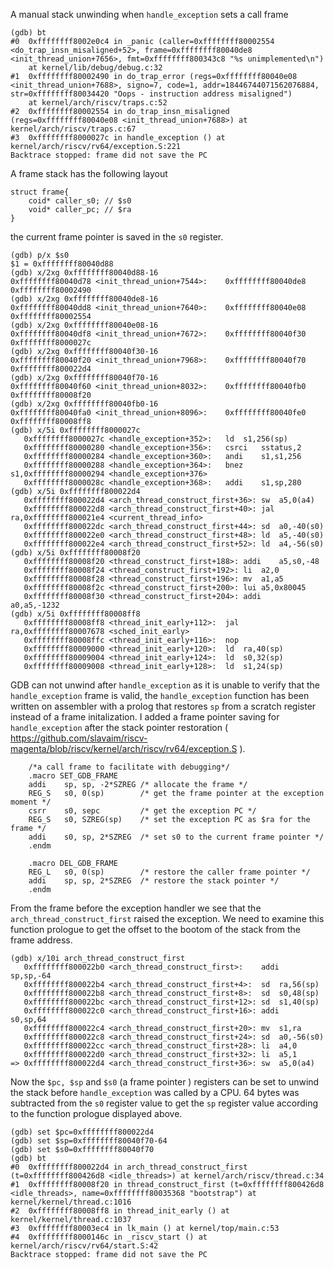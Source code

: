 
A manual stack unwinding when ```handle_exception``` sets a call frame

```
(gdb) bt
#0  0xffffffff8002e0c4 in _panic (caller=0xffffffff80002554 <do_trap_insn_misaligned+52>, frame=0xffffffff80040de8 <init_thread_union+7656>, fmt=0xffffffff800343c8 "%s unimplemented\n")
    at kernel/lib/debug/debug.c:32
#1  0xffffffff80002490 in do_trap_error (regs=0xffffffff80040e08 <init_thread_union+7688>, signo=7, code=1, addr=18446744071562076884, str=0xffffffff80034420 "Oops - instruction address misaligned")
    at kernel/arch/riscv/traps.c:52
#2  0xffffffff80002554 in do_trap_insn_misaligned (regs=0xffffffff80040e08 <init_thread_union+7688>) at kernel/arch/riscv/traps.c:67
#3  0xffffffff8000027c in handle_exception () at kernel/arch/riscv/rv64/exception.S:221
Backtrace stopped: frame did not save the PC
```

A frame stack has the following layout
```
struct frame{
    coid* caller_s0; // $s0
    void* caller_pc; // $ra
}
```
the current frame pointer is saved in the ```s0``` register.

```
(gdb) p/x $s0
$1 = 0xffffffff80040d88
(gdb) x/2xg 0xffffffff80040d88-16
0xffffffff80040d78 <init_thread_union+7544>:	0xffffffff80040de8	0xffffffff80002490
(gdb) x/2xg 0xffffffff80040de8-16
0xffffffff80040dd8 <init_thread_union+7640>:	0xffffffff80040e08	0xffffffff80002554
(gdb) x/2xg 0xffffffff80040e08-16
0xffffffff80040df8 <init_thread_union+7672>:	0xffffffff80040f30	0xffffffff8000027c
(gdb) x/2xg 0xffffffff80040f30-16
0xffffffff80040f20 <init_thread_union+7968>:	0xffffffff80040f70	0xffffffff800022d4
(gdb) x/2xg 0xffffffff80040f70-16
0xffffffff80040f60 <init_thread_union+8032>:	0xffffffff80040fb0	0xffffffff80008f20
(gdb) x/2xg 0xffffffff80040fb0-16
0xffffffff80040fa0 <init_thread_union+8096>:	0xffffffff80040fe0	0xffffffff80008ff8
(gdb) x/5i 0xffffffff8000027c
   0xffffffff8000027c <handle_exception+352>:	ld	s1,256(sp)
   0xffffffff80000280 <handle_exception+356>:	csrci	sstatus,2
   0xffffffff80000284 <handle_exception+360>:	andi	s1,s1,256
   0xffffffff80000288 <handle_exception+364>:	bnez	s1,0xffffffff80000294 <handle_exception+376>
   0xffffffff8000028c <handle_exception+368>:	addi	s1,sp,280
(gdb) x/5i 0xffffffff800022d4
   0xffffffff800022d4 <arch_thread_construct_first+36>:	sw	a5,0(a4)
   0xffffffff800022d8 <arch_thread_construct_first+40>:	jal	ra,0xffffffff800021e4 <current_thread_info>
   0xffffffff800022dc <arch_thread_construct_first+44>:	sd	a0,-40(s0)
   0xffffffff800022e0 <arch_thread_construct_first+48>:	ld	a5,-40(s0)
   0xffffffff800022e4 <arch_thread_construct_first+52>:	ld	a4,-56(s0)
(gdb) x/5i 0xffffffff80008f20
   0xffffffff80008f20 <thread_construct_first+188>:	addi	a5,s0,-48
   0xffffffff80008f24 <thread_construct_first+192>:	li	a2,0
   0xffffffff80008f28 <thread_construct_first+196>:	mv	a1,a5
   0xffffffff80008f2c <thread_construct_first+200>:	lui	a5,0x80045
   0xffffffff80008f30 <thread_construct_first+204>:	addi	a0,a5,-1232
(gdb) x/5i 0xffffffff80008ff8
   0xffffffff80008ff8 <thread_init_early+112>:	jal	ra,0xffffffff80007678 <sched_init_early>
   0xffffffff80008ffc <thread_init_early+116>:	nop
   0xffffffff80009000 <thread_init_early+120>:	ld	ra,40(sp)
   0xffffffff80009004 <thread_init_early+124>:	ld	s0,32(sp)
   0xffffffff80009008 <thread_init_early+128>:	ld	s1,24(sp)
```
  
GDB can not unwind after ```handle_exception``` as it is unable to verify that the ```handle_exception``` frame is valid, the ```handle_exception``` function has been written on assembler with a prolog that restores ```sp``` from a scratch register instead of a frame initalization. I added a frame pointer saving for ```handle_exception``` after the stack pointer restoration ( https://github.com/slavaim/riscv-magenta/blob/riscv/kernel/arch/riscv/rv64/exception.S ).  
  

```
    /*a call frame to facilitate with debugging*/
    .macro SET_GDB_FRAME
    addi    sp, sp, -2*SZREG /* allocate the frame */
    REG_S   s0, 0(sp)        /* get the frame pointer at the exception moment */
    csrr    s0, sepc         /* get the exception PC */
    REG_S   s0, SZREG(sp)    /* set the exception PC as $ra for the frame */
    addi    s0, sp, 2*SZREG  /* set s0 to the current frame pointer */
    .endm

    .macro DEL_GDB_FRAME
    REG_L   s0, 0(sp)        /* restore the caller frame pointer */
    addi    sp, sp, 2*SZREG  /* restore the stack pointer */
    .endm
```

From the frame before the exception handler we see that the ```arch_thread_construct_first``` raised the exception.
We need to examine this function prologue to get the offset to the bootom of the stack from the frame address.

```
(gdb) x/10i arch_thread_construct_first
   0xffffffff800022b0 <arch_thread_construct_first>:	addi	sp,sp,-64
   0xffffffff800022b4 <arch_thread_construct_first+4>:	sd	ra,56(sp)
   0xffffffff800022b8 <arch_thread_construct_first+8>:	sd	s0,48(sp)
   0xffffffff800022bc <arch_thread_construct_first+12>:	sd	s1,40(sp)
   0xffffffff800022c0 <arch_thread_construct_first+16>:	addi	s0,sp,64
   0xffffffff800022c4 <arch_thread_construct_first+20>:	mv	s1,ra
   0xffffffff800022c8 <arch_thread_construct_first+24>:	sd	a0,-56(s0)
   0xffffffff800022cc <arch_thread_construct_first+28>:	li	a4,0
   0xffffffff800022d0 <arch_thread_construct_first+32>:	li	a5,1
=> 0xffffffff800022d4 <arch_thread_construct_first+36>:	sw	a5,0(a4)
```

Now the ```$pc, $sp``` and ```$s0``` (a frame pointer ) registers can be set to unwind the stack before ```handle_exception``` was called by a CPU. 64 bytes was subtracted from the ```s0``` register value to get the ```sp``` register value according to the function prologue displayed above.

```
(gdb) set $pc=0xffffffff800022d4
(gdb) set $sp=0xffffffff80040f70-64
(gdb) set $s0=0xffffffff80040f70
(gdb) bt
#0  0xffffffff800022d4 in arch_thread_construct_first (t=0xffffffff800426d8 <idle_threads>) at kernel/arch/riscv/thread.c:34
#1  0xffffffff80008f20 in thread_construct_first (t=0xffffffff800426d8 <idle_threads>, name=0xffffffff80035368 "bootstrap") at kernel/kernel/thread.c:1016
#2  0xffffffff80008ff8 in thread_init_early () at kernel/kernel/thread.c:1037
#3  0xffffffff80003ec4 in lk_main () at kernel/top/main.c:53
#4  0xffffffff8000146c in _riscv_start () at kernel/arch/riscv/rv64/start.S:42
Backtrace stopped: frame did not save the PC
```
